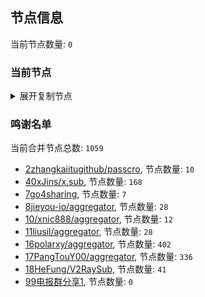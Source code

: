
## 节点信息
当前节点数量: `0`
### 当前节点
<details>
  <summary>展开复制节点</summary>

    

</details>

### 鸣谢名单
当前合并节点总数: `1059`
- [2zhangkaiitugithub/passcro](https://github.com/zhangkaiitugithub/passcro), 节点数量: `10`
- [40xJins/x.sub](https://github.com/0xJins/x.sub), 节点数量: `168`
- [7go4sharing](https://github.com/go4sharing), 节点数量: `7`
- [8jieyou-io/aggregator](https://github.com/jieyou-io/aggregator), 节点数量: `28`
- [10/xnic888/aggregator](https://github.com/xnic888/aggregator), 节点数量: `12`
- [11liusil/aggregator](https://github.com/liusil/aggregator), 节点数量: `28`
- [16polarxy/aggregator](https://github.com/polarxy/aggregator), 节点数量: `402`
- [17PangTouY00/aggregator](https://github.com/PangTouY00/aggregator), 节点数量: `336`
- [18HeFung/V2RaySub](https://github.com/HeFung/V2RaySub), 节点数量: `41`
- [99电报群分享1](https://github.com/cdddbc/getAirport), 节点数量: `0`


